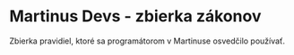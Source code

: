 # Martinus Devs - zbierka zákonov

Zbierka pravidiel, ktoré sa programátorom v Martinuse osvedčilo používať.